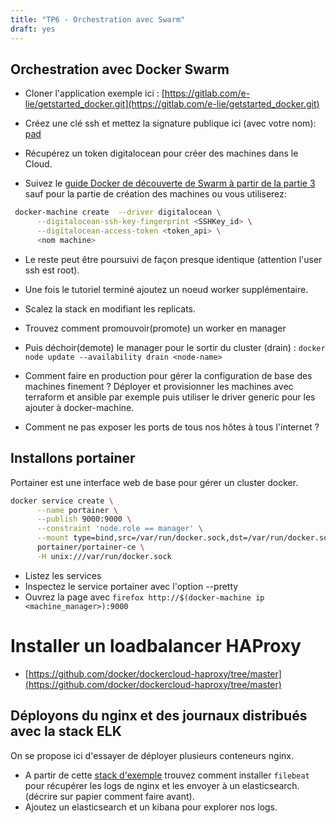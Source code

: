 ```yaml
---
title: "TP6 - Orchestration avec Swarm"
draft: yes
---
```


## Orchestration avec Docker Swarm

- Cloner l'application exemple ici : [https://gitlab.com/e-lie/getstarted_docker.git](https://gitlab.com/e-lie/getstarted_docker.git)

- Créez une clé ssh et mettez la signature publique ici (avec votre nom): [pad](https://quotidien.framapad.org/p/ssh-pubkey-sharing-442)

- Récupérez un token digitalocean pour créer des machines dans le Cloud.

- Suivez le [guide Docker de découverte de Swarm à partir de la partie 3](https://docs.docker.com/get-started/part3/) sauf pour la partie de création des machines ou vous utiliserez:

```bash
 docker-machine create  --driver digitalocean \
      --digitalocean-ssh-key-fingerprint <SSHKey_id> \
      --digitalocean-access-token <token_api> \
      <nom machine>
```

- Le reste peut être poursuivi de façon presque identique (attention l'user ssh est root).
- Une fois le tutoriel terminé ajoutez un noeud worker supplémentaire.
- Scalez la stack en modifiant les replicats.
- Trouvez comment promouvoir(promote) un worker en manager
- Puis déchoir(demote) le manager pour le sortir du cluster (drain) : `docker node update --availability drain <node-name>`

- Comment faire en production pour gérer la configuration de base des machines finement ? Déployer et provisionner les machines avec terraform et ansible par exemple puis utiliser le driver generic pour les ajouter à docker-machine.
- Comment ne pas exposer les ports de tous nos hôtes à tous l'internet ?

## Installons portainer

Portainer est une interface web de base pour gérer un cluster docker.

```bash
docker service create \
      --name portainer \
      --publish 9000:9000 \
      --constraint 'node.role == manager' \
      --mount type=bind,src=/var/run/docker.sock,dst=/var/run/docker.sock \
      portainer/portainer-ce \
      -H unix:///var/run/docker.sock
```

- Listez les services
- Inspectez le service portainer avec l'option --pretty
- Ouvrez la page avec `firefox http://$(docker-machine ip <machine_manager>):9000`

# Installer un loadbalancer HAProxy

- [https://github.com/docker/dockercloud-haproxy/tree/master](https://github.com/docker/dockercloud-haproxy/tree/master)

## Déployons du nginx et des journaux distribués avec la stack ELK

On se propose ici d'essayer de déployer plusieurs conteneurs nginx.

- A partir de cette [stack d'exemple](https://discuss.elastic.co/t/nginx-filebeat-elk-docker-swarm-help/130512) trouvez comment installer `filebeat` pour récupérer les logs de nginx et les envoyer à un elasticsearch. (décrire sur papier comment faire avant).
- Ajoutez un elasticsearch et un kibana pour explorer nos logs.
